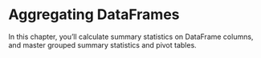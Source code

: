 # Aggregating DataFrames

In this chapter, you’ll calculate summary statistics on DataFrame columns, and master grouped summary statistics and pivot tables.
